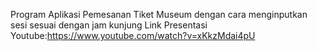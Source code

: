 Program Aplikasi Pemesanan Tiket Museum dengan cara menginputkan sesi sesuai dengan jam kunjung
Link Presentasi Youtube:https://www.youtube.com/watch?v=xKkzMdai4pU
